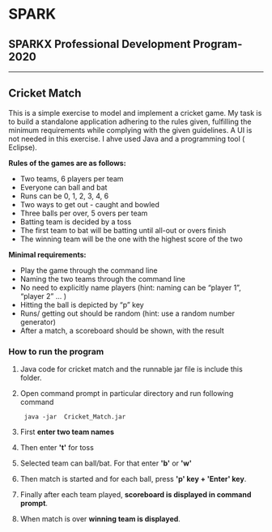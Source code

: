 # SPARK

## SPARKX Professional Development Program-2020
- - - - - -

## Cricket Match

This is a simple exercise to model and implement a cricket game. My task is to build a standalone application adhering to the rules given, fulfilling the minimum requirements while complying with the given guidelines. A UI is not needed in this exercise. I ahve used Java  and a programming tool ( Eclipse). 


**Rules of the games are as follows:**

* Two teams, 6 players per team
* Everyone can ball and bat
* Runs can be 0, 1, 2, 3, 4, 6
* Two ways to get out - caught and bowled
* Three balls per over, 5 overs per team
* Batting team is decided by a toss
* The first team to bat will be batting until all-out or overs finish
* The winning team will be the one with the highest score of the two


**Minimal requirements:**

* Play the game through the command line
* Naming the two teams through the command line
* No need to explicitly name players (hint: naming can be “player 1”, “player 2” ... )
* Hitting the ball is depicted by “p” key 
* Runs/ getting out should be random (hint: use a random number generator)
* After a match, a scoreboard should be shown, with the result 

### How to run the program

1. Java code for cricket match and the runnable jar file is include this  folder.

2. Open command prompt in particular directory and run following command
			
        java -jar  Cricket_Match.jar
      
3. First **enter two team names**

4. Then enter **'t'** for toss

5. Selected team can ball/bat. For that enter **'b'** or **'w'**

6. Then match is started and for each ball, press **'p' key + 'Enter' key**.

7. Finally after each team played, **scoreboard is displayed in command prompt**.

8. When match is over **winning team is displayed**.





